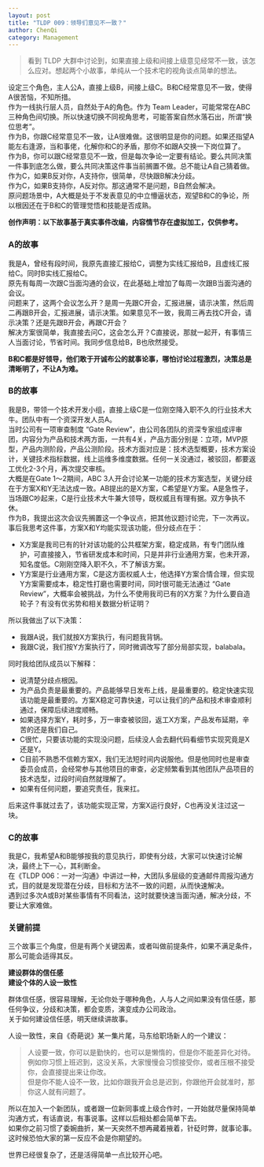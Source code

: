 ```yaml
---
layout: post
title: "TLDP 009：领导们意见不一致？"
author: ChenQi
category: Management
---
```


> 看到 TLDP 大群中讨论到，如果直接上级和间接上级意见经常不一致，该怎么应对。想起两个小故事，单纯从一个技术宅的视角谈点简单的想法。

设定三个角色，主人公A，直接上级B，间接上级C。B和C经常意见不一致，使得A很苦恼，不知所措。  
作为一线执行层人员，自然处于A的角色。作为 Team Leader，可能常常在ABC三种角色间切换。所以快速切换不同视角思考，可能答案自然水落石出，所谓“换位思考”。  
作为B，你跟C经常意见不一致，让A很难做。这很明显是你的问题。如果还指望A能左右逢源，当和事佬，化解你和C的矛盾，那你不如跟A交换一下岗位算了。  
作为B，你可以跟C经常意见不一致，但是每次争论一定要有结论。要么共同决策一件事到底怎么做，要么共同决策这件事当前搁置不做。总不能让A自己猜着做。  
作为C，如果B反对你，A支持你，很简单，尽快跟B解决分歧。  
作为C，如果B支持你，A反对你。那这通常不是问题，B自然会解决。  
原问题场景中，A大概是处于不发表意见的中立懵逼状态，观望B和C的争论，所以根因还在于B和C的管理觉悟和技能是否成熟。  

**创作声明：以下故事基于真实事件改编，内容情节存在虚拟加工，仅供参考。**

### A的故事

我是A，曾经有段时间，我原先直接汇报给C，调整为实线汇报给B，且虚线汇报给C。同时B实线汇报给C。  
原先有每周一次跟C当面沟通的会议，在此基础上增加了每周一次跟B当面沟通的会议。  
问题来了，这两个会议怎么开？是周一先跟C开会，汇报进展，请示决策，然后周二再跟B开会，汇报进展，请示决策。如果意见不一致，我周三再去找C开会，请示决策？还是先跟B开会，再跟C开会？  
解决方案很简单，我直接去问C，这会怎么开？C直接说，那就一起开，有事情三人当面讨论，节省时间。我同步信息给B，B也欣然接受。  

**B和C都是好领导，他们敢于开诚布公的就事论事，哪怕讨论过程激烈，决策总是清晰明了，不让A为难。**  

### B的故事

我是B，带领一个技术开发小组，直接上级C是一位刚空降入职不久的行业技术大牛。团队中有一个资深开发人员A。  
当时公司有一项审查制度 “Gate Review”，由公司各团队的资深专家组成评审团，内容分为产品和技术两方面，一共有4关，产品方面分别是：立项，MVP原型，产品内测阶段，产品公测阶段。技术方面对应是：技术选型概要，技术方案设计，关键技术指标数据，线上运维多维度数据。任何一关没通过，被驳回，都要返工优化2-3个月，再次提交审核。  
大概是在Gate 1～2期间，ABC 3人开会讨论某一功能的技术方案选型，关键分歧在于方案X和Y无法达成一致。AB提出的是X方案，C希望是Y方案。A是急性子，当场跟C吵起来，C是行业技术大牛兼大领导，既权威且有理有据。双方争执不休。  
作为B，我提出这次会议先搁置这一个争议点，把其他议题讨论完，下一次再议。  
事后我思考这件事，方案X和Y均能实现该功能，但分歧点在于：

+ X方案是我司已有的针对该功能的公共框架方案，稳定成熟，有专门团队维护，可直接接入，节省研发成本和时间，只是并非行业通用方案，也未开源，知名度低。C刚刚空降入职不久，不了解该方案。
+ Y方案是行业通用方案，C是这方面权威人士，他选择Y方案合情合理，但实现Y方案需要成本，稳定性打磨也需要时间，同时很可能无法通过 “Gate Review”，大概率会被挑战，为什么不使用我司已有的X方案？为什么要自造轮子？有没有优劣势和相关数据分析证明？

所以我做出了以下决策：

+ 我跟A说，我们就按X方案执行，有问题我背锅。
+ 我跟C说，我们按Y方案执行了，同时微调改写了部分局部实现，balabala。

同时我给团队成员以下解释：

+ 说清楚分歧点根因。
+ 为产品负责是最重要的。产品能够早日发布上线，是最重要的。稳定快速实现该功能是最重要的。方案X稳定可靠快速，可以让我们的产品和技术审查顺利通过，保障后续进度顺畅。
+ 如果选择方案Y，耗时多，万一审查被驳回，返工X方案，产品发布延期，辛苦的还是我们自己。
+ C很忙，只要该功能的实现没问题，后续没人会去翻代码看细节实现究竟是X还是Y。
+ C目前不熟悉不信赖方案X，我们无法短时间内说服他。但是他同时也是审查委员会成员，会经常参与其他项目的审查，必定频繁看到其他团队产品项目的技术选型，过段时间自然就理解了。
+ 如果有任何问题，要追究责任，我来扛。

后来这件事就过去了，该功能实现正常，方案X运行良好，C也再没关注过这一块。

### C的故事

我是C，我希望A和B能够按我的意见执行，即使有分歧，大家可以快速讨论解决，最终上下一心，其利断金。  
在《TLDP 006：一对一沟通》中讲过一种，大团队多层级的变通邮件周报沟通方式，目的就是发现潜在分歧，目标和方法不一致的问题，从而快速解决。  
遇到过多次A或B对某些事情有不同看法，这时就要快速当面沟通，解决分歧，不要让大家难做。  

### 关键前提

三个故事三个角度，但是有两个关键因素，或者叫做前提条件，如果不满足条件，那么可能会适得其反。  

**建设群体的信任感**  
**建设个体的人设一致性**  

群体信任感，很容易理解，无论你处于哪种角色，人与人之间如果没有信任感，那任何争议，分歧和决策，都会变质，演变成办公司政治。  
关于如何建设信任感，明天继续讲故事。  

人设一致性，来自《奇葩说》某一集片尾，马东给职场新人的一个建议：
> 人设要一致，你可以是勤快的，也可以是懒惰的，但是你不能差异化对待。例如你习惯上班迟到，这没关系，大家慢慢会习惯接受你，或者压根不接受你，会直接提出来让你改。  
但是你不能人设不一致，比如你跟我开会总是迟到，你跟他开会就准时，那你这人就有问题了。

所以在加入一个新团队，或者跟一位新同事或上级合作时，一开始就尽量保持简单沟通方式，有话直说，有事说事。这样以后相处都会简单下去。  
如果你之前习惯了委婉曲折，某一天突然不想再藏着掖着，针砭时弊，就事论事。这时候恐怕大家的第一反应不会是你期望的。  

世界已经很复杂了，还是活得简单一点比较开心吧。
